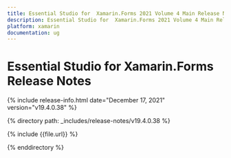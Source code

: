 ```yaml
---
title: Essential Studio for  Xamarin.Forms 2021 Volume 4 Main Release Notes  
description: Essential Studio for  Xamarin.Forms 2021 Volume 4 Main Release Notes  
platform: xamarin
documentation: ug
---
```


# Essential Studio for  Xamarin.Forms  Release Notes  

{% include release-info.html date="December 17, 2021"  version="v19.4.0.38" %} 


{% directory path: _includes/release-notes/v19.4.0.38 %}

{% include {{file.url}} %}

{% enddirectory %}